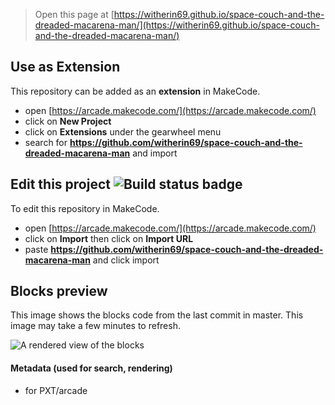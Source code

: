  


> Open this page at [https://witherin69.github.io/space-couch-and-the-dreaded-macarena-man/](https://witherin69.github.io/space-couch-and-the-dreaded-macarena-man/)

## Use as Extension

This repository can be added as an **extension** in MakeCode.

* open [https://arcade.makecode.com/](https://arcade.makecode.com/)
* click on **New Project**
* click on **Extensions** under the gearwheel menu
* search for **https://github.com/witherin69/space-couch-and-the-dreaded-macarena-man** and import

## Edit this project ![Build status badge](https://github.com/witherin69/space-couch-and-the-dreaded-macarena-man/workflows/MakeCode/badge.svg)

To edit this repository in MakeCode.

* open [https://arcade.makecode.com/](https://arcade.makecode.com/)
* click on **Import** then click on **Import URL**
* paste **https://github.com/witherin69/space-couch-and-the-dreaded-macarena-man** and click import

## Blocks preview

This image shows the blocks code from the last commit in master.
This image may take a few minutes to refresh.

![A rendered view of the blocks](https://github.com/witherin69/space-couch-and-the-dreaded-macarena-man/raw/master/.github/makecode/blocks.png)

#### Metadata (used for search, rendering)

* for PXT/arcade
<script src="https://makecode.com/gh-pages-embed.js"></script><script>makeCodeRender("{{ site.makecode.home_url }}", "{{ site.github.owner_name }}/{{ site.github.repository_name }}");</script>
